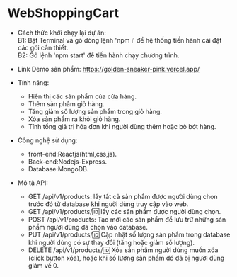 # WebShoppingCart

- Cách thức khởi chạy lại dự án:<br>
B1: Bật Terminal và gõ dòng lệnh 'npm i' để hệ thống tiến hành cài đặt các gói cần thiết.<br>
B2: Gõ lệnh 'npm start' để tiến hành chạy chương trình.

- Link Demo sản phẩm: https://golden-sneaker-pink.vercel.app/

- Tính năng:
  <ul>
    <li>
     Hiển thị các sản phẩm của cửa hàng.
    </li>
     <li>
     Thêm sản phẩm giỏ hàng.
    </li>
    <li>
    Tăng giảm số lượng sản phẩm trong giỏ hàng.
    </li>
     <li>
     Xóa sản phẩm ra khỏi giỏ hàng.
    </li>
     <li>
     Tính tổng giá trị hóa đơn khi người dùng thêm hoặc bỏ bớt hàng.
    </li>
  </ul>
  
- Công nghệ sử dụng:
  - front-end:Reactjs(html,css,js).
  - Back-end:Nodejs-Express.
  - Database:MongoDB.

- Mô tả API:
  - GET /api/v1/products: lấy tất cả sản phẩm được người dùng chọn trước đó từ database khi người dùng truy cập vào web.
  - GET /api/v1/products/:id: lấy các sản phẩm được người dùng chọn.
  - POST /api/v1/products: Tạo mới các sản phẩm để lưu trữ những sản phẩm người dùng đã chọn vào database.
  - PUT /api/v1/products/:id: Cập nhật số lượng sản phẩm trong database khi người dùng có sự thay đổi (tăng hoặc giảm số lượng).
  - DELETE /api/v1/products/:id: Xóa sản phẩm người dùng muốn xóa (click button xóa), hoặc khi số lượng sản phẩm đó đã bị người dùng giảm về 0.
